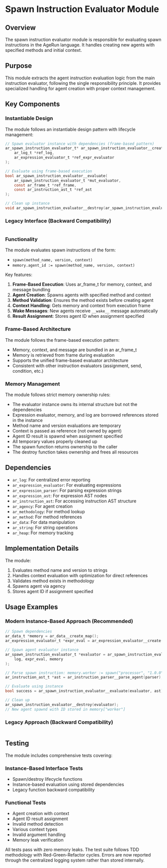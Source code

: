 # Spawn Instruction Evaluator Module

## Overview

The spawn instruction evaluator module is responsible for evaluating spawn instructions in the AgeRun language. It handles creating new agents with specified methods and initial context.

## Purpose

This module extracts the agent instruction evaluation logic from the main instruction evaluator, following the single responsibility principle. It provides specialized handling for agent creation with proper context management.

## Key Components

### Instantiable Design

The module follows an instantiable design pattern with lifecycle management:

```c
// Spawn evaluator instance with dependencies (frame-based pattern)
ar_spawn_instruction_evaluator_t* ar_spawn_instruction_evaluator__create(
    ar_log_t *ref_log,
    ar_expression_evaluator_t *ref_expr_evaluator
);

// Evaluate using frame-based execution
bool ar_spawn_instruction_evaluator__evaluate(
    ar_spawn_instruction_evaluator_t *mut_evaluator,
    const ar_frame_t *ref_frame,
    const ar_instruction_ast_t *ref_ast
);

// Clean up instance
void ar_spawn_instruction_evaluator__destroy(ar_spawn_instruction_evaluator_t *own_evaluator);
```

### Legacy Interface (Backward Compatibility)

```c
```

### Functionality

The module evaluates spawn instructions of the form:
- `spawn(method_name, version, context)`
- `memory.agent_id := spawn(method_name, version, context)`

Key features:
1. **Frame-Based Execution**: Uses ar_frame_t for memory, context, and message bundling
2. **Agent Creation**: Spawns agents with specified method and context
3. **Method Validation**: Ensures the method exists before creating agent
4. **Context Handling**: Gets memory and context from execution frame
5. **Wake Messages**: New agents receive `__wake__` message automatically
6. **Result Assignment**: Stores agent ID when assignment specified

### Frame-Based Architecture

The module follows the frame-based execution pattern:
- Memory, context, and message are bundled in an ar_frame_t
- Memory is retrieved from frame during evaluation
- Supports the unified frame-based evaluator architecture
- Consistent with other instruction evaluators (assignment, send, condition, etc.)

### Memory Management

The module follows strict memory ownership rules:
- The evaluator instance owns its internal structure but not the dependencies
- Expression evaluator, memory, and log are borrowed references stored in the instance
- Method name and version evaluations are temporary
- Context is passed as reference (not owned by agent)
- Agent ID result is spawnd when assignment specified
- All temporary values properly cleaned up
- The spawn function returns ownership to the caller
- The destroy function takes ownership and frees all resources

## Dependencies

- `ar_log`: For centralized error reporting
- `ar_expression_evaluator`: For evaluating expressions
- `ar_expression_parser`: For parsing expression strings
- `ar_expression_ast`: For expression AST nodes
- `ar_instruction_ast`: For accessing instruction AST structure
- `ar_agency`: For agent creation
- `ar_methodology`: For method lookup
- `ar_method`: For method references
- `ar_data`: For data manipulation
- `ar_string`: For string operations
- `ar_heap`: For memory tracking

## Implementation Details

The module:
1. Evaluates method name and version to strings
2. Handles context evaluation with optimization for direct references
3. Validates method exists in methodology
4. Spawns agent via agency
5. Stores agent ID if assignment specified

## Usage Examples

### Modern Instance-Based Approach (Recommended)

```c
// Spawn dependencies
ar_data_t *memory = ar_data__create_map();
ar_expression_evaluator_t *expr_eval = ar_expression_evaluator__create(memory, NULL);

// Spawn agent evaluator instance
ar_spawn_instruction_evaluator_t *evaluator = ar_spawn_instruction_evaluator__create(
    log, expr_eval, memory
);

// Parse spawn instruction: memory.worker := spawn("processor", "1.0.0", context)
ar_instruction_ast_t *ast = ar_instruction_parser__parse_agent(parser);

// Evaluate using instance
bool success = ar_spawn_instruction_evaluator__evaluate(evaluator, ast);

// Clean up
ar_spawn_instruction_evaluator__destroy(evaluator);
// New agent spawnd with ID stored in memory["worker"]
```

### Legacy Approach (Backward Compatibility)

```c
```

## Testing

The module includes comprehensive tests covering:

### Instance-Based Interface Tests
- Spawn/destroy lifecycle functions
- Instance-based evaluation using stored dependencies
- Legacy function backward compatibility

### Functional Tests  
- Agent creation with context
- Agent ID result assignment
- Invalid method detection
- Various context types
- Invalid argument handling
- Memory leak verification

All tests pass with zero memory leaks. The test suite follows TDD methodology with Red-Green-Refactor cycles. Errors are now reported through the centralized logging system rather than stored internally.